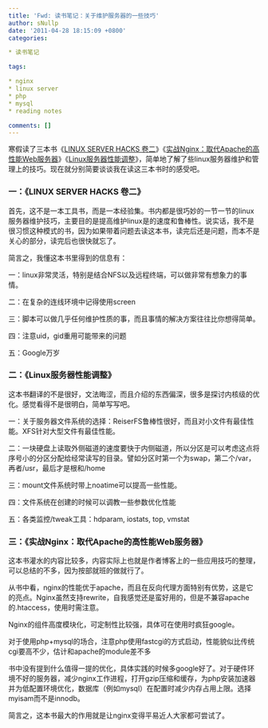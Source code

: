 ```yaml
---
title: 'Fwd: 读书笔记：关于维护服务器的一些技巧'
author: sNullp
date: '2011-04-28 18:15:09 +0800'
categories:

* 读书笔记

tags:

* nginx
* linux server
* php
* mysql
* reading notes

comments: []
---
```

寒假读了三本书《[LINUX SERVER HACKS 卷二](http://book.douban.com/subject/2006913/)》《[实战Nginx：取代Apache的高性能Web服务器](http://book.douban.com/subject/4251875/)》《[Linux服务器性能调整](http://book.douban.com/subject/4027746/)》，简单地了解了些linux服务器维护和管理上的技巧。现在就分别简要谈谈我在读这三本书时的感受吧。

### 一：《LINUX SERVER HACKS 卷二》

首先，这不是一本工具书，而是一本经验集。书内都是很巧妙的一节一节的linux服务器维护技巧，主要目的是提高维护linux是的速度和鲁棒性。说实话，我不是很习惯这种模式的书，因为如果带着问题去读这本书，读完后还是问题，而本不是关心的部分，读完后也很快就忘了。

简言之，我懂这本书里得到的信息有：

一：linux非常灵活，特别是结合NFS以及远程终端，可以做非常有想象力的事情。

二：在复杂的连线环境中记得使用screen

三：脚本可以做几乎任何维护性质的事，而且事情的解决方案往往比你想得简单。

四：注意uid，gid重用可能带来的问题

五：Google万岁

### 二：《Linux服务器性能调整》

这本书翻译的不是很好，文法晦涩，而且介绍的东西偏深，很多是探讨内核级的优化。感觉看得不是很明白，简单写写吧。

一：关于服务器文件系统的选择：ReiserFS鲁棒性很好，而且对小文件有最佳性能。XFS针对大型文件有最佳性能。

二：一块硬盘上读取外侧磁道的速度要快于内侧磁道，所以分区是可以考虑这点将序号小的分区分配给经常读写的目录。譬如分区时第一个为swap，第二个/var，再者/usr，最后才是根和/home

三：mount文件系统时带上noatime可以提高一些性能。

四：文件系统在创建的时候可以调教一些参数优化性能

五：各类监控/tweak工具：hdparam, iostats, top, vmstat

### 三：《实战Nginx：取代Apache的高性能Web服务器》

这本书灌水的内容比较多，内容实际上也就是作者博客上的一些应用技巧的整理，可以总结的不多，因为按部就班的做就行了。

从书中看，nginx的性能优于apache，而且在反向代理方面特别有优势，这是它的亮点。Nginx虽然支持rewrite，自我感觉还是蛮好用的，但是不兼容apache的.htaccess，使用时需注意。

Nginx的组件高度模块化，可定制性比较强，具体可在使用时疯狂google。

对于使用php+mysql的场合，注意php使用fastcgi的方式启动，性能貌似比传统cgi要高不少，估计和apache的module差不多

书中没有提到什么值得一提的优化，具体实践的时候多google好了。对于硬件环境不好的服务器，减少nginx工作进程，打开gzip压缩和缓存，为php安装加速器并为低配置环境优化，数据库（例如mysql）在配置时减少内存占用上限。选择myisam而不是innodb。

简言之，这本书最大的作用就是让nginx变得平易近人大家都可尝试了。
